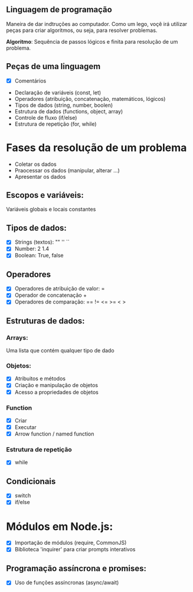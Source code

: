 ## Linguagem de programação

Maneira de dar indtruções ao computador.
Como um lego, voçê irá utilizar peças para criar algoritmos, ou seja, para resolver problemas.

**Algoritmo**: Sequência de passos lógicos e finita para resolução de um problema.

## Peças de uma linguagem

- [x] Comentários
- Declaração de variáveis (const, let)
- Operadores (atribuição, concatenação, matemáticos, lógicos)
- Tipos de dados (string, number, boolen)
- Estrutura de dados (functions, object, array)
- Controle de fluxo (if/else)
- Estrutura de repetição (for, while)

# Fases da resolução de um problema

- Coletar os dados
- Praocessar os dados (manipular, alterar ...)
- Apresentar os dados

## Escopos e variáveis:

Variáveis globais e locais
constantes

## Tipos de dados:

- [x] Strings (textos): "" '' ``
- [x] Number: 2 1.4
- [x] Boolean: True, false

## Operadores
- [x] Operadores de atribuição de valor: =
- [x] Operador de concatenação +
- [x] Operadores de comparação: == != <= >= < >

## Estruturas de dados:

### Arrays:

Uma lista que contém qualquer tipo de dado

### Objetos:

- [x] Atribuitos e métodos
- [x] Criação e manipulação de objetos
- [x] Acesso a propriedades de objetos

### Function

- [x] Criar
- [x] Executar
- [x] Arrow function / named function

### Estrutura de repetição

- [x] while

## Condicionais

- [x] switch
- [x] if/else

# Módulos em Node.js:

- [x] Importação de módulos (require, CommonJS)
- [x] Biblioteca 'inquirer' para criar prompts interativos

## Programação assíncrona e promises:

- [x] Uso de funções assíncronas (async/await)